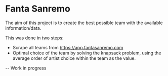 # Fanta Sanremo

The aim of this project is to create the best possible team with the available information/data.

This was done in two steps:

- Scrape all teams from https://app.fantasanremo.com
- Optimal choice of the team by solving the knapsack problem, using the average order of artist choice within the team as the value.

-- Work in progress